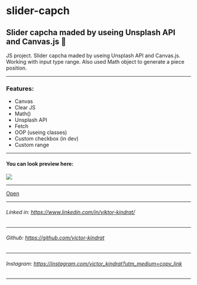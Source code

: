 # slider-capch
Slider capcha maded by useing Unsplash API and Canvas.js 🤖
---

JS project. Slider capcha maded by useing Unsplash API and Canvas.js. Working with input type range. Also used Math object to generate a piece position.

---
### Features: 
- Canvas
- Clear JS
- Math()
- Unsplash API
- Fetch
- OOP (useing classes)
- Custom checkbox (in dev)
- Custom range
---

#### You can look preview here:

<a href="https://drive.google.com/file/d/1aLmYPdHjeEBkqfqSsVWfXh4tnqeo5jEJ/preview"><img src="https://lh3.googleusercontent.com/drive-viewer/AJc5JmRnHwquZznKuHWF7sgYeFdmJfTaOTyKTRS3K-LKd8XtdgMYZRo5P4U4xVJdJXI5ZsMwQTzmIW4=w1920-h942"></a>

---
[Open](https://capcha-page.netlify.app/)

    
---

###### Linked in: https://www.linkedin.com/in/viktor-kindrat/
---
###### Github: https://github.com/victor-kindrat
---
###### Instagram: https://instagram.com/victor_kindrat?utm_medium=copy_link
---
